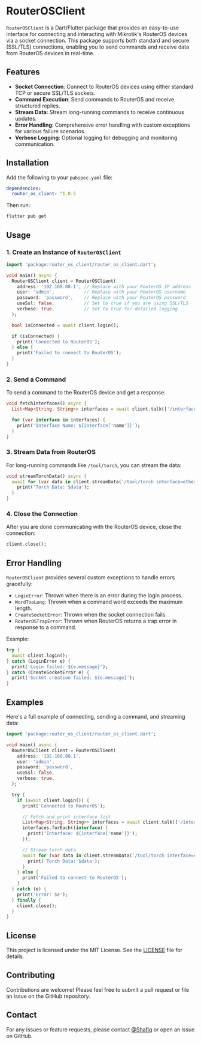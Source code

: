 
# RouterOSClient

`RouterOSClient` is a Dart/Flutter package that provides an easy-to-use interface for connecting and interacting with Mikrotik's RouterOS devices via a socket connection. This package supports both standard and secure (SSL/TLS) connections, enabling you to send commands and receive data from RouterOS devices in real-time.

## Features

- **Socket Connection**: Connect to RouterOS devices using either standard TCP or secure SSL/TLS sockets.
- **Command Execution**: Send commands to RouterOS and receive structured replies.
- **Stream Data**: Stream long-running commands to receive continuous updates.
- **Error Handling**: Comprehensive error handling with custom exceptions for various failure scenarios.
- **Verbose Logging**: Optional logging for debugging and monitoring communication.

## Installation

Add the following to your `pubspec.yaml` file:

```yaml
dependencies:
  router_os_client: ^1.0.5
```

Then run:

```bash
flutter pub get
```

## Usage

### 1. Create an Instance of `RouterOSClient`

```dart
import 'package:router_os_client/router_os_client.dart';

void main() async {
  RouterOSClient client = RouterOSClient(
    address: '192.168.88.1', // Replace with your RouterOS IP address
    user: 'admin',           // Replace with your RouterOS username
    password: 'password',    // Replace with your RouterOS password
    useSsl: false,           // Set to true if you are using SSL/TLS
    verbose: true,           // Set to true for detailed logging
  );

  bool isConnected = await client.login();

  if (isConnected) {
    print('Connected to RouterOS');
  } else {
    print('Failed to connect to RouterOS');
  }
}
```

### 2. Send a Command

To send a command to the RouterOS device and get a response:

```dart
void fetchInterfaces() async {
  List<Map<String, String>> interfaces = await client.talk(['/interface/print']);

  for (var interface in interfaces) {
    print('Interface Name: ${interface['name']}');
  }
}
```

### 3. Stream Data from RouterOS

For long-running commands like `/tool/torch`, you can stream the data:

```dart
void streamTorchData() async {
  await for (var data in client.streamData('/tool/torch interface=ether1')) {
    print('Torch Data: $data');
  }
}
```

### 4. Close the Connection

After you are done communicating with the RouterOS device, close the connection:

```dart
client.close();
```

## Error Handling

`RouterOSClient` provides several custom exceptions to handle errors gracefully:

- `LoginError`: Thrown when there is an error during the login process.
- `WordTooLong`: Thrown when a command word exceeds the maximum length.
- `CreateSocketError`: Thrown when the socket connection fails.
- `RouterOSTrapError`: Thrown when RouterOS returns a trap error in response to a command.

Example:

```dart
try {
  await client.login();
} catch (LoginError e) {
  print('Login failed: ${e.message}');
} catch (CreateSocketError e) {
  print('Socket creation failed: ${e.message}');
}
```

## Examples

Here's a full example of connecting, sending a command, and streaming data:

```dart
import 'package:router_os_client/router_os_client.dart';

void main() async {
  RouterOSClient client = RouterOSClient(
    address: '192.168.88.1',
    user: 'admin',
    password: 'password',
    useSsl: false,
    verbose: true,
  );

  try {
    if (await client.login()) {
      print('Connected to RouterOS');

      // Fetch and print interface list
      List<Map<String, String>> interfaces = await client.talk(['/interface/print']);
      interfaces.forEach((interface) {
        print('Interface: ${interface['name']}');
      });

      // Stream torch data
      await for (var data in client.streamData('/tool/torch interface=ether1')) {
        print('Torch Data: $data');
      }
    } else {
      print('Failed to connect to RouterOS');
    }
  } catch (e) {
    print('Error: $e');
  } finally {
    client.close();
  }
}
```

## License

This project is licensed under the MIT License. See the [LICENSE](LICENSE) file for details.

## Contributing

Contributions are welcome! Please feel free to submit a pull request or file an issue on the GitHub repository.

## Contact

For any issues or feature requests, please contact [@Shafiq](https://t.me/Shafiq) or open an issue on GitHub.

